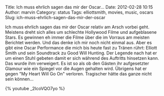 Title: Ich muss ehrlich sagen das mir der Oscar...
Date: 2012-02-28 10:15
Author: marvin
Category: status
Tags: elliottsmith, movies, music, oscars
Slug: ich-muss-ehrlich-sagen-das-mir-der-oscar

Ich muss ehrlich sagen das mir der Oscar relativ am Arsch vorbei geht.
Meistens dreht sich alles um schlechte Hollywood Filme und aufgeblasene
Stars. Es gewinnen eh immer die Filme über die im Vorraus am meisten
Berichtet werden. Und das denke ich mir noch nicht einmal aus. Aber es
gibt eine Oscar Performance die mich bis heute fast zu Tränen rührt:
Elliott Smith und sein Soundtrack zu Good Will Hunting. Der Legende nach
hat er um einen Stuhl gebeten damit er sich während des Auftritts
hinsetzen kann. Das wurde ihm verweigert. Es ist so als ob den Gästen
ihr aufgesetzter Glamour wie ein Spiegel vor die Augen gehalten wird.
Übrigens hat er gegen "My Heart Will Go On" verloren. Tragischer hätte
das ganze nicht sein können...

{% youtube _2IcoVQO7yo %}

